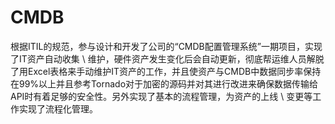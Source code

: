 # CMDB
  根据ITIL的规范，参与设计和开发了公司的“CMDB配置管理系统”一期项目，实现了IT资产自动收集 \ 维护，硬件资产发生变化后会自动更新，彻底帮运维人员解脱了用Excel表格来手动维护IT资产的工作，并且使资产与CMDB中数据同步率保持在99%以上并且参考Tornado对于加密的源码并对其进行改进来确保数据传输给API时有着足够的安全性。另外实现了基本的流程管理，为资产的上线 \ 变更等工作实现了流程化管理。